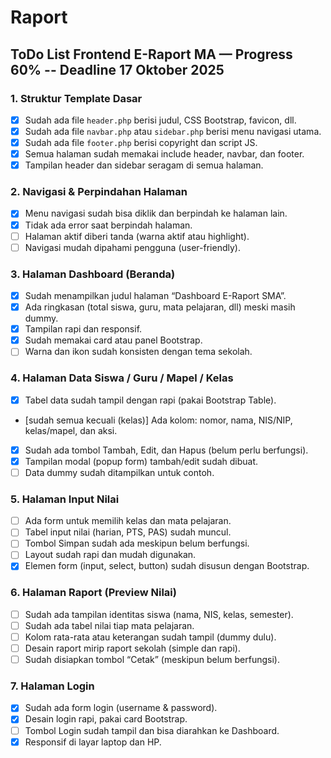 # Raport

## ToDo List Frontend E-Raport MA — Progress 60% -- Deadline 17 Oktober 2025

### 1. Struktur Template Dasar
- [x] Sudah ada file `header.php` berisi judul, CSS Bootstrap, favicon, dll.
- [x] Sudah ada file `navbar.php` atau `sidebar.php` berisi menu navigasi utama.
- [x] Sudah ada file `footer.php` berisi copyright dan script JS.
- [x] Semua halaman sudah memakai include header, navbar, dan footer.
- [x] Tampilan header dan sidebar seragam di semua halaman.

### 2. Navigasi & Perpindahan Halaman
- [x] Menu navigasi sudah bisa diklik dan berpindah ke halaman lain.
- [x] Tidak ada error saat berpindah halaman.
- [ ] Halaman aktif diberi tanda (warna aktif atau highlight).
- [ ] Navigasi mudah dipahami pengguna (user-friendly).

### 3. Halaman Dashboard (Beranda)
- [x] Sudah menampilkan judul halaman “Dashboard E-Raport SMA”.
- [x] Ada ringkasan (total siswa, guru, mata pelajaran, dll) meski masih dummy.
- [x] Tampilan rapi dan responsif.
- [x] Sudah memakai card atau panel Bootstrap.
- [ ] Warna dan ikon sudah konsisten dengan tema sekolah.

### 4. Halaman Data Siswa / Guru / Mapel / Kelas
- [x] Tabel data sudah tampil dengan rapi (pakai Bootstrap Table).
- [sudah semua kecuali (kelas)] Ada kolom: nomor, nama, NIS/NIP, kelas/mapel, dan aksi.
- [x] Sudah ada tombol Tambah, Edit, dan Hapus (belum perlu berfungsi).
- [x] Tampilan modal (popup form) tambah/edit sudah dibuat.
- [ ] Data dummy sudah ditampilkan untuk contoh.

### 5. Halaman Input Nilai
- [ ] Ada form untuk memilih kelas dan mata pelajaran.
- [ ] Tabel input nilai (harian, PTS, PAS) sudah muncul.
- [ ] Tombol Simpan sudah ada meskipun belum berfungsi.
- [ ] Layout sudah rapi dan mudah digunakan.
- [x] Elemen form (input, select, button) sudah disusun dengan Bootstrap.

### 6. Halaman Raport (Preview Nilai)
- [ ] Sudah ada tampilan identitas siswa (nama, NIS, kelas, semester).
- [ ] Sudah ada tabel nilai tiap mata pelajaran.
- [ ] Kolom rata-rata atau keterangan sudah tampil (dummy dulu).
- [ ] Desain raport mirip raport sekolah (simple dan rapi).
- [ ] Sudah disiapkan tombol “Cetak” (meskipun belum berfungsi).

### 7. Halaman Login
- [x] Sudah ada form login (username & password).
- [x] Desain login rapi, pakai card Bootstrap.
- [ ] Tombol Login sudah tampil dan bisa diarahkan ke Dashboard.
- [x] Responsif di layar laptop dan HP.
